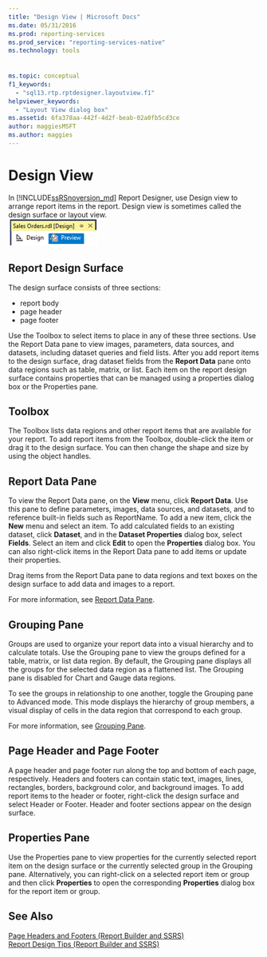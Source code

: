 ```yaml
---
title: "Design View | Microsoft Docs"
ms.date: 05/31/2016
ms.prod: reporting-services
ms.prod_service: "reporting-services-native"
ms.technology: tools


ms.topic: conceptual
f1_keywords: 
  - "sql13.rtp.rptdesigner.layoutview.f1"
helpviewer_keywords: 
  - "Layout View dialog box"
ms.assetid: 6fa378aa-442f-4d2f-beab-02a0fb5cd3ce
author: maggiesMSFT
ms.author: maggies
---
```

# Design View
In [!INCLUDE[ssRSnoversion_md](../../includes/ssrsnoversion-md.md)] Report Designer, use Design view to arrange report items in the report. Design view is sometimes called the design surface or layout view.  
  ![ssrs_ssdt_preview](../../reporting-services/media/ssrs-ssdt-preview.png)
## Report Design Surface  
The design surface consists of three sections: 
+ report body
+ page header
+ page footer 

Use the Toolbox to select items to place in any of these three sections. Use the Report Data pane to view images, parameters, data sources, and datasets, including dataset queries and field lists. After you add report items to the design surface, drag dataset fields from the **Report Data** pane onto data regions such as table, matrix, or list. Each item on the report design surface contains properties that can be managed using a properties dialog box or the Properties pane.  
  
## Toolbox  
 The Toolbox lists data regions and other report items that are available for your report. To add report items from the Toolbox, double-click the item or drag it to the design surface. You can then change the shape and size by using the object handles.  
  
## Report Data Pane  
 To view the Report Data pane, on the **View** menu, click **Report Data**. Use this pane to define parameters, images, data sources, and datasets, and to reference built-in fields such as ReportName. To add a new item, click the **New** menu and select an item. To add calculated fields to an existing dataset, click **Dataset**, and in the **Dataset Properties** dialog box, select **Fields**. Select an item and click **Edit** to open the **Properties** dialog box. You can also right-click items in the Report Data pane to add items or update their properties.  
  
 Drag items from the Report Data pane to data regions and text boxes on the design surface to add data and images to a report.  
  
 For more information, see [Report Data Pane](../../reporting-services/report-data/report-data-pane.md).  
  
## Grouping Pane  
 Groups are used to organize your report data into a visual hierarchy and to calculate totals. Use the Grouping pane to view the groups defined for a table, matrix, or list data region. By default, the Grouping pane displays all the groups for the selected data region as a flattened list. The Grouping pane is disabled for Chart and Gauge data regions.  
  
 To see the groups in relationship to one another, toggle the Grouping pane to Advanced mode. This mode displays the hierarchy of group members, a visual display of cells in the data region that correspond to each group.  
  
 For more information, see [Grouping Pane](../../reporting-services/tools/grouping-pane.md).  
  
## Page Header and Page Footer  
 A page header and page footer run along the top and bottom of each page, respectively. Headers and footers can contain static text, images, lines, rectangles, borders, background color, and background images. To add report items to the header or footer, right-click the design surface and select Header or Footer. Header and footer sections appear on the design surface.  
  
## Properties Pane  
 Use the Properties pane to view properties for the currently selected report item on the design surface or the currently selected group in the Grouping pane. Alternatively, you can right-click on a selected report item or group and then click **Properties** to open the corresponding **Properties** dialog box for the report item or group.  
  
## See Also  
 [Page Headers and Footers &#40;Report Builder and SSRS&#41;](../../reporting-services/report-design/page-headers-and-footers-report-builder-and-ssrs.md)   
 [Report Design Tips &#40;Report Builder and SSRS&#41;](../../reporting-services/report-design/report-design-tips-report-builder-and-ssrs.md)  
  
  
